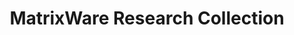 ---
layout: default
bigquery: https://console.cloud.google.com/bigquery?p=patents-public-data&d=marec&page=dataset
cost: None
description: 'MAREC Data is a static collection of over 19 million patent applications
  and granted patents in a unified file format normalized from EP, WO, US, and JP
  sources, spanning a range from 1976 to June 2008. In MAREC, the documents from different
  countries and sources are normalized to a common XML format with a uniform patent
  numbering scheme and citation format. The standardized fields include dates, countries,
  languages, references, person names, and companies as well as rich subject classifications.
  It is a comparable corpus, where many documents are available in similar versions
  in other languages. '
last_edit: 04/09/2022, 17:26:12
location: http://www.ifs.tuwien.ac.at/imp/marec.shtml
maintained_by: marec@fandan.net
schema_fields:
- xml
- truncated
- publication_number
- publication_number_original
shortname: marec
tags:
- global
- patents
terms_of_use: Creative Commons Attribution NonCommercial ShareAlike 3.0 Unported License
timeframe: 1976-2008
title: MatrixWare Research Collection
uuid: 5f17a3b2-ecd2-4c45-8d1a-cebd28f41a64
---